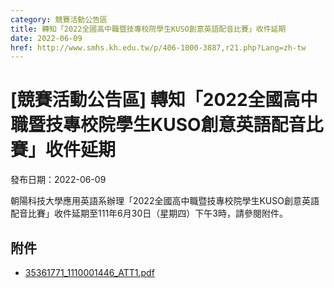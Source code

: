 ```yaml
---
category: 競賽活動公告區
title: 轉知「2022全國高中職暨技專校院學生KUSO創意英語配音比賽」收件延期
date: 2022-06-09
href: http://www.smhs.kh.edu.tw/p/406-1000-3887,r21.php?Lang=zh-tw
---
```


# [競賽活動公告區] 轉知「2022全國高中職暨技專校院學生KUSO創意英語配音比賽」收件延期

發布日期：2022-06-09

朝陽科技大學應用英語系辦理「2022全國高中職暨技專校院學生KUSO創意英語配音比賽」收件延期至111年6月30日（星期四）下午3時，請參閱附件。

## 附件

- [35361771_1110001446_ATT1.pdf](https://www.smhs.kh.edu.tw/var/file/0/1000/attach/7/pta_3668_3620232_54858.pdf)
